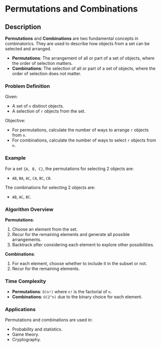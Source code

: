 # Permutations and Combinations

## Description

**Permutations** and **Combinations** are two fundamental concepts in combinatorics. They are used to describe how objects from a set can be selected and arranged.

- **Permutations**: The arrangement of all or part of a set of objects, where the order of selection matters.
- **Combinations**: The selection of all or part of a set of objects, where the order of selection does not matter.

### Problem Definition

Given:
- A set of `n` distinct objects.
- A selection of `r` objects from the set.

Objective:
- For permutations, calculate the number of ways to arrange `r` objects from `n`.
- For combinations, calculate the number of ways to select `r` objects from `n`.

### Example

For a set `{A, B, C}`, the permutations for selecting 2 objects are:

- `AB`, `BA`, `AC`, `CA`, `BC`, `CB`.

The combinations for selecting 2 objects are:

- `AB`, `AC`, `BC`.

### Algorithm Overview

**Permutations**:
1. Choose an element from the set.
2. Recur for the remaining elements and generate all possible arrangements.
3. Backtrack after considering each element to explore other possibilities.

**Combinations**:
1. For each element, choose whether to include it in the subset or not.
2. Recur for the remaining elements.

### Time Complexity

- **Permutations**: `O(n!)` where `n!` is the factorial of `n`.
- **Combinations**: `O(2^n)` due to the binary choice for each element.

### Applications

Permutations and combinations are used in:
- Probability and statistics.
- Game theory.
- Cryptography.
